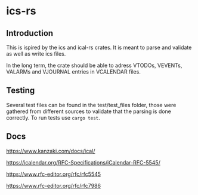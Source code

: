 # ics-rs

## Introduction

This is ispired by the ics and ical-rs crates. It is meant to parse and validate as well as write ics files.

In the long term, the crate should be able to adress VTODOs, VEVENTs, VALARMs and VJOURNAL entries in VCALENDAR files.

## Testing

Several test files can be found in the test/test_files folder, those were gathered from different sources to validate that the parsing is done correctly. To run tests use `cargo test`.

## Docs

https://www.kanzaki.com/docs/ical/

https://icalendar.org/RFC-Specifications/iCalendar-RFC-5545/

https://www.rfc-editor.org/rfc/rfc5545

https://www.rfc-editor.org/rfc/rfc7986
